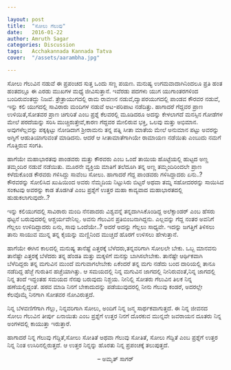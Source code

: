 ```yaml
---

layout: post
title:  "ಸೋಲು ಗೆಲುವು"
date:   2016-01-22
author: Amruth Sagar
categories: Discussion
tags:	Acchakannada Kannada Tatva
cover:  "/assets/aarambha.jpg"

---
```


ಸೋಲು ಗೆಲುವಿನ ನಡುವೆ ಈ ಪ್ರಪಂಚದ ಸುತ್ತ ಒಂದು ಸಣ್ಣ ಪಯಣ. ಮನುಷ್ಯ ಉಗಮವಾದಾಗಿನಿಂದಲೂ ಪ್ರತಿ ಹಂತ ಹಂತದಲ್ಲೂ ಈ ಎರಡು ಮುಖಗಳ ಮಧ್ಯೆ ಜೀವಿಸುತ್ತಾನೆ. ಇವೆರಡು ಪದಗಳು ಯುಗ ಯುಗಾಂತರಗಳಿಂದ ಬಂದಿರುವಂತದ್ದು ನಿಜವೆ. ತ್ರೇತ್ರಾಯುಗದಲ್ಲಿ ರಾಮ ರಾವಣನ ನಡುವೆ,ದ್ವಾಪರಯುಗದಲ್ಲಿ ಪಾಂಡವ ಕೌರವರ ನಡುವೆ, ಇನ್ನು ಕಲಿ ಯುಗದಲ್ಲಿ ಸಾವಿರಾರು ಮಂದಿಗಳ ನಡುವೆ ಅಟ-ಪರಿಪಾಟ ನಡೆದಿತ್ತು. ಹಾಗಾದರೆ ಗೆದ್ದವರ ಪ್ರಾಣ ಉಳಿಯಿತೆ,ಸೋತವರ ಪ್ರಾಣ ಚಿಗುರಿತೆ ಎಂಬ ಪ್ರಶ್ನೆ ಕೆಲವರಲ್ಲಿ ಮೂಡಿದರೂ ಅದನ್ನು ಕೇಳಲಾಗದೆ ಮನಸ್ಸಿನ ಗೋಡೆಗಳ ಮೇಲೆ ಪರದೆಯನ್ನು ಸರಿಸಿ ಮುಚ್ಚಿರುತ್ತೇವೆ,ಕಾರಣ ಗೆದ್ದವರ ಮೇಲಿರುವ ಭಕ್ತಿ, ಒಲವು ಮತ್ತು ಅಭಿಮಾನ. ಅವುಗಳೆಲ್ಲವನ್ನು ಪಕ್ಕಕ್ಕಿಟ್ಟು ನೋಡಿದಾಗ ಶ್ರೀರಾಮನು ತನ್ನ ಪತ್ನಿ ಸೀತಾ ಮಾತೆಯ ಮೇಲೆ ಅನುಮಾನ ಪಟ್ಟು ಅವರನ್ನು ಅಗ್ನಿಗೆ ಆಹುತಿಯಾಗುವಂತೆ ಮಾಡಿದನು. ಆದರೆ ಆ ಸೀತಾಮಾತೆಗಾಗಿಯೇ ರಾಮಾಯಣ ನಡೆಯಿತು ಎಂಬುದು ನಮಗೆ ಗೊತ್ತಿರುವ ಸಂಗತಿ.

ಹಾಗೆಯೇ ಮಹಾಭಾರತವು ಪಾಂಡವರು ಮತ್ತು ಕೌರವರು ಎಂಬ ಒಂದೆ ತಾಯಿಯ ಹೊಟ್ಟೆಯಲ್ಲಿ ಹುಟ್ಟದ ಅಣ್ಣ ತಮ್ಮಂದಿರ ನಡುವೆ ನಡೆಯಿತು. ಮೂರನೇ ವ್ಯಕ್ತಿಯ ಮಾತಿಗೆ ತಲೆದೂಗಿ ತನ್ನ ಅಣ್ಣ ತಮ್ಮಂದಿರಿಂದಲೇ ಪ್ರಾಣ ಕಳೆದುಕೊಂಡ ಕೌರವರು ಗಳಿಸಿದ್ದು ಸಾವೆಂಬ ಸೋಲು. ಹಾಗಾದರೆ ಗೆದ್ದ ಪಾಂಡವರು ಗಳಿಸಿದ್ದಾದರು ಏನು..? ಕೌರವರನ್ನು ಸೋಲಿಸಿದ ಖುಷಿಯಿಂದ ಅವರು ನೆಮ್ಮದಿಯ ನಿಟ್ಟುಸಿರು ಬಿಟ್ಟರೆ ಅಥವಾ ತಮ್ನ ಸಹೋದರರನ್ನು ಸಾಯಿಸಿದ ಸಂಕಟವು ಅವರನ್ನು ಕಾಡ ತೊಡಗಿತೆ ಎಂಬ ಪ್ರಶ್ನೆಗೆ ಉತ್ತರ ಮಹಾ ಕಾವ್ಯವಾದ ಮಹಾಭಾರತದಲ್ಲಿ ಹುಡುಕಲಾಗುವುದೇ..?

ಇನ್ನು ಕಲಿಯುಗದಲ್ಲಿ ಸಾವಿರಾರು ಮಂದಿ ನೆನಪಾದರು ವಿಶ್ವವನ್ನೆ ತನ್ನದಾಗಿಸಿಕೊಂಡಿದ್ದ ಅಲೆಕ್ಸಾಂಡರ್ ಎಂಬ ಹೆಸರು ಥಟ್ಟನೆ ಬರುವುದರಲ್ಲಿ ಆಶ್ಚರ್ಯವೇನಿಲ್ಲ. ಅವನು ಗೆಲುವಿನ ಪ್ರತಿಬಿಂಬನಾಗಿದ್ದನು. ಎಲ್ಲವನ್ನು ಗೆದ್ದ ನಂತರ ಅವನಿಗೆ ಗೆಲ್ಲಲು ಉಳಿದಿದ್ದಾದರು ಏನು, ಸಾವು ಒಂದೆಯೇ..? ಅದರೆ ಅದನ್ನು ಗೆಲ್ಲಲು ಸಾಧ್ಯವೇ. ಇದನ್ನು ಜಗತ್ತಿಗೆ ತಿಳಿಸಲು ತಾನು ಸಾಯುವ ಮುನ್ನ ತನ್ನ ಕೈಯನ್ನು ಮಣ್ಣಿನಿಂದ ಮುಚ್ಚದೆ ಹೊರಗೆ ಉಳಿಸಲು ಹೇಳುತ್ತಾನೆ.

ಹಾಗೆಯೇ ಈಗಿನ ಕಾಲದಲ್ಲಿ ಮನುಷ್ಯ ತಾನೆಷ್ಟೆ ಎತ್ತರಕ್ಕೆ ಬೆಳೆದರು,ತನ್ನವರಿಗಾಗಿ ಸೋಲಲೇ ಬೇಕು. ಒಬ್ಬ ಮಾನವನು ತಾನೆಷ್ಟೇ ಎತ್ತರಕ್ಕೆ ಬೆಳೆದರು ತನ್ನ ಹೆಂಡತಿ ಮತ್ತು ಮಕ್ಕಳಿಗೆ ಮನಸ್ಸು ಬಾಗಿಸಲೇಬೇಕು. ತಾನೆಷ್ಟೇ ಆರ್ಥಿಕವಾಗಿ ಬೆಳೆದಿದ್ದರು ತನ್ನ ಮಗುವಿನ ಮುಂದೆ ಮಗುವಾಗಲೇಬೇಕು ಏಕೆಂದರೆ ತನ್ನ ಮಗು ನಡೆದು ಬಂದ ದಾರಿಯಲ್ಲಿ ತಾನೂ ನಡೆದಿದ್ದ ಹೆಜ್ಜೆ ಗುರುತಿನ ಹಚ್ಚೆಯಾಗಿತ್ತು. ಆ ಸಮಯದಲ್ಲಿ ನಿನ್ನ ಮಗುವಿನ ಜಾಗದಲ್ಲಿ ನೀನಿರುವಂತೆ,ನಿನ್ನ ಜಾಗದಲ್ಲಿ ನಿನ್ನ ತಂದೆ ಇದ್ದಂತಹ ಸಮಯದ ನೆನಪು ಬರುವುದು ನಿಶ್ಚಯ. ನೀನಿಲ್ಲಿ ಸೋತರು ಗೆಲುವಿನ ತಿಲಕ ನಿನ್ನ ಹಣೆಯಲ್ಲಿದ್ದಂತೆ. ಹಠವ ಮಾಡಿ ನಿನಗೆ ಬೇಕಾದುದನ್ನು ಪಡೆಯುವುದರಲ್ಲಿ ನೀನು ಗೆಲುವು ಕಂಡರೆ, ಅದರಲ್ಲೇ ಕೆಲವೊಮ್ಮೆ ನಿನಗಾಗಿ ಸೋತವರ ನೋವಿರುತ್ತದೆ.

ನಿನ್ನ ಬೆಳವಣಿಗೆಗಾಗಿ ಗೆಲ್ಲು, ನಿನ್ನವರಿಗಾಗಿ ಸೋಲು, ಅಂದಿಗೆ ನಿನ್ನ ಜನ್ಮ ಸಾರ್ಥಕವಾಗುತ್ತದೆ. ಈ ನಿನ್ನ ಜೀವನದ ಸೋಲು ಗೆಲುವಿನ ತೀರ್ಪು ಏನಾಯಿತು ಎಂಬ ಪ್ರಶ್ನೆಗೆ ಉತ್ತರ ನಿನಗೆ ದೊರಕುವ ಮುನ್ನವೇ ಜವರಾಯನ ದೂತರು ನಿನ್ನ ಅಂಗಳದಲ್ಲಿ ಕಾಯುತ್ತಾ ಇರುತ್ತಾರೆ.

ಹಾಗಾದರೆ ನಿನ್ನ ಗೆಲುವು ಗೆದ್ದಿತೆ,ಸೋಲು ಸೋತಿತೆ ಅಥವಾ ಗೆಲುವು ಸೋತಿತೆ, ಸೋಲು ಗೆದ್ದಿತೆ ಎಂಬ ಪ್ರಶ್ನೆಗೆ ಉತ್ತರ ನಿನ್ನ ನಿಂತ ಉಸಿರಿನಲ್ಲಿರುತ್ತದೆ.
ಆ ಉತ್ತರ ನಿನ್ನನ್ನು ಹೊರತು ನಿನ್ನ ಪ್ರಪಂಚಕ್ಕೆ ತಲುಪುತ್ತದೆ.

<p align="center"> – ಅಮೃತ್ ಸಾಗರ್ </p>
